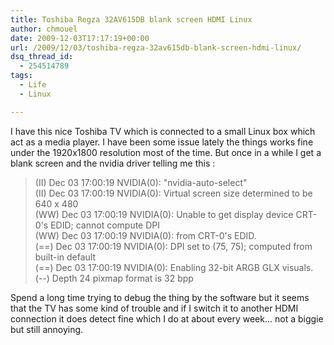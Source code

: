 ```yaml
---
title: Toshiba Regza 32AV615DB blank screen HDMI Linux
author: chmouel
date: 2009-12-03T17:17:19+00:00
url: /2009/12/03/toshiba-regza-32av615db-blank-screen-hdmi-linux/
dsq_thread_id:
  - 254514789
tags:
  - Life
  - Linux

---
```

I have this nice Toshiba TV which is connected to a small Linux box which act as a media player. I have been some issue lately the things works fine under the 1920x1800 resolution most of the time. But once in a while I get a blank screen and the nvidia driver telling me this :

> (II) Dec 03 17:00:19 NVIDIA(0): "nvidia-auto-select"  
> (II) Dec 03 17:00:19 NVIDIA(0): Virtual screen size determined to be 640 x 480  
> (WW) Dec 03 17:00:19 NVIDIA(0): Unable to get display device CRT-0's EDID; cannot compute DPI  
> (WW) Dec 03 17:00:19 NVIDIA(0): from CRT-0's EDID.  
> (==) Dec 03 17:00:19 NVIDIA(0): DPI set to (75, 75); computed from built-in default  
> (==) Dec 03 17:00:19 NVIDIA(0): Enabling 32-bit ARGB GLX visuals.  
> (--) Depth 24 pixmap format is 32 bpp 

Spend a long time trying to debug the thing by the software but it seems that the TV has some kind of trouble and if I switch it to another HDMI connection it does detect fine which I do at about every week... not a biggie but still annoying.